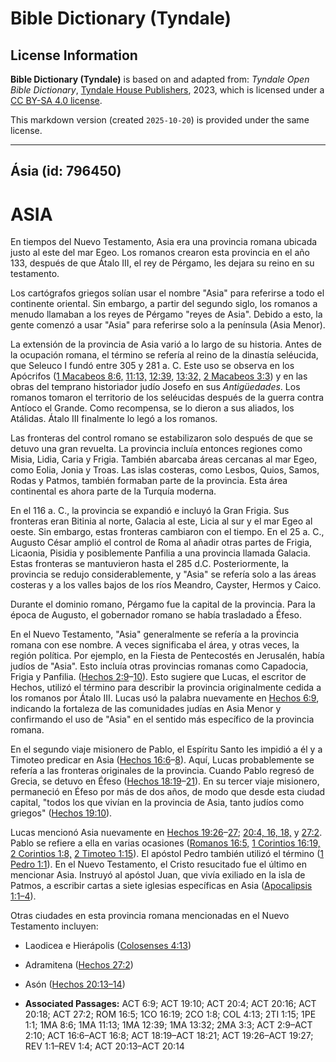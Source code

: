 # Bible Dictionary (Tyndale)

## License Information

**Bible Dictionary (Tyndale)** is based on and adapted from: _Tyndale Open Bible Dictionary_, [Tyndale House Publishers](https://tyndaleopenresources.com/), 2023, which is licensed under a [CC BY-SA 4.0 license](https://creativecommons.org/licenses/by-sa/4.0/legalcode.en).

This markdown version (created `2025-10-20`) is provided under the same license.



--------------------------------

## Ásia (id: 796450)

ASIA
====

En tiempos del Nuevo Testamento, Asia era una provincia romana ubicada justo al este del mar Egeo. Los romanos crearon esta provincia en el año 133, después de que Átalo III, el rey de Pérgamo, les dejara su reino en su testamento.

Los cartógrafos griegos solían usar el nombre "Asia" para referirse a todo el continente oriental. Sin embargo, a partir del segundo siglo, los romanos a menudo llamaban a los reyes de Pérgamo "reyes de Asia". Debido a esto, la gente comenzó a usar "Asia" para referirse solo a la península (Asia Menor).

La extensión de la provincia de Asia varió a lo largo de su historia. Antes de la ocupación romana, el término se refería al reino de la dinastía seléucida, que Seleuco I fundó entre 305 y 281 a. C. Este uso se observa en los Apócrifos ([1 Macabeos 8:6,](https://ref.ly/1Macc8:6) [11:13,](https://ref.ly/1Macc11:13) [12:39,](https://ref.ly/1Macc12:39) [13:32,](https://ref.ly/1Macc13:32) [2 Macabeos 3:3](https://ref.ly/2Macc3:3)) y en las obras del temprano historiador judío Josefo en sus *Antigüedades*. Los romanos tomaron el territorio de los seléucidas después de la guerra contra Antíoco el Grande. Como recompensa, se lo dieron a sus aliados, los Atálidas. Átalo III finalmente lo legó a los romanos.

Las fronteras del control romano se estabilizaron solo después de que se detuvo una gran revuelta. La provincia incluía entonces regiones como Misia, Lidia, Caria y Frigia. También abarcaba áreas cercanas al mar Egeo, como Eolia, Jonia y Troas. Las islas costeras, como Lesbos, Quios, Samos, Rodas y Patmos, también formaban parte de la provincia. Esta área continental es ahora parte de la Turquía moderna.

En el 116 a. C., la provincia se expandió e incluyó la Gran Frigia. Sus fronteras eran Bitinia al norte, Galacia al este, Licia al sur y el mar Egeo al oeste. Sin embargo, estas fronteras cambiaron con el tiempo. En el 25 a. C., Augusto César amplió el control de Roma al añadir otras partes de Frigia, Licaonia, Pisidia y posiblemente Panfilia a una provincia llamada Galacia. Estas fronteras se mantuvieron hasta el 285 d.C. Posteriormente, la provincia se redujo considerablemente, y "Asia" se refería solo a las áreas costeras y a los valles bajos de los ríos Meandro, Cayster, Hermos y Caico.

Durante el dominio romano, Pérgamo fue la capital de la provincia. Para la época de Augusto, el gobernador romano se había trasladado a Éfeso.

En el Nuevo Testamento, "Asia" generalmente se refería a la provincia romana con ese nombre. A veces significaba el área, y otras veces, la región política. Por ejemplo, en la Fiesta de Pentecostés en Jerusalén, había judíos de "Asia". Esto incluía otras provincias romanas como Capadocia, Frigia y Panfilia. ([Hechos 2:9](https://ref.ly/Acts2:9-Acts2:10)–[10](https://ref.ly/Acts2:9-Acts2:10)). Esto sugiere que Lucas, el escritor de Hechos, utilizó el término para describir la provincia originalmente cedida a los romanos por Átalo III. Lucas usó la palabra nuevamente en [Hechos 6:9](https://ref.ly/Acts6:9), indicando la fortaleza de las comunidades judías en Asia Menor y confirmando el uso de "Asia" en el sentido más específico de la provincia romana.

En el segundo viaje misionero de Pablo, el Espíritu Santo les impidió a él y a Timoteo predicar en Asia ([Hechos 16:6](https://ref.ly/Acts16:6-Acts16:8)–[8](https://ref.ly/Acts16:6-Acts16:8)). Aquí, Lucas probablemente se refería a las fronteras originales de la provincia. Cuando Pablo regresó de Grecia, se detuvo en Éfeso ([Hechos 18:19](https://ref.ly/Acts18:19-Acts18:21)–[21](https://ref.ly/Acts18:19-Acts18:21)). En su tercer viaje misionero, permaneció en Éfeso por más de dos años, de modo que desde esta ciudad capital, "todos los que vivían en la provincia de Asia, tanto judíos como griegos" ([Hechos 19:10](https://ref.ly/Acts19:10)).

Lucas mencionó Asia nuevamente en [Hechos 19:26](https://ref.ly/Acts19:26-Acts19:27)–[27](https://ref.ly/Acts19:26-Acts19:27); [20:4, 16, 18,](https://ref.ly/Acts20:4) y [27:2](https://ref.ly/Acts27:2). Pablo se refiere a ella en varias ocasiones ([Romanos 16:5,](https://ref.ly/Rom16:5) [1 Corintios 16:19,](https://ref.ly/1Cor16:19) [2 Corintios 1:8,](https://ref.ly/2Cor1:8) [2 Timoteo 1:15](https://ref.ly/2Tim1:15)). El apóstol Pedro también utilizó el término ([1 Pedro 1:1](https://ref.ly/1Pet1:1)). En el Nuevo Testamento, el Cristo resucitado fue el último en mencionar Asia. Instruyó al apóstol Juan, que vivía exiliado en la isla de Patmos, a escribir cartas a siete iglesias específicas en Asia ([Apocalipsis 1:1–4](https://ref.ly/Rev1:1-Rev1:4)).

Otras ciudades en esta provincia romana mencionadas en el Nuevo Testamento incluyen:

* Laodicea e Hierápolis ([Colosenses 4:13](https://ref.ly/Col4:13))
* Adramitena ([Hechos 27:2](https://ref.ly/Acts27:2))
* Asón ([Hechos 20:13–14](https://ref.ly/Acts20:13-Acts20:14))

* **Associated Passages:** ACT 6:9; ACT 19:10; ACT 20:4; ACT 20:16; ACT 20:18; ACT 27:2; ROM 16:5; 1CO 16:19; 2CO 1:8; COL 4:13; 2TI 1:15; 1PE 1:1; 1MA 8:6; 1MA 11:13; 1MA 12:39; 1MA 13:32; 2MA 3:3; ACT 2:9–ACT 2:10; ACT 16:6–ACT 16:8; ACT 18:19–ACT 18:21; ACT 19:26–ACT 19:27; REV 1:1–REV 1:4; ACT 20:13–ACT 20:14

